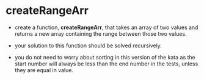 # createRangeArr

- create a function, **createRangeArr**, that takes an array of two values and returns a new array containing the range between those two values.

- your solution to this function should be solved recursively.

- you do not need to worry about sorting in this version of the kata as the start number will always be less than the end number in the tests, unless they are equal in value.
